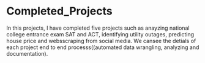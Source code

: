 # Completed_Projects
In this projects, I have completed five projects such as anayzing national college entrance exam SAT and ACT, identifying utility outages, predicting house price and websscraping from social media. We cansee the detials of each project end to end processs((automated data wrangling, analyzing and documentation). 
